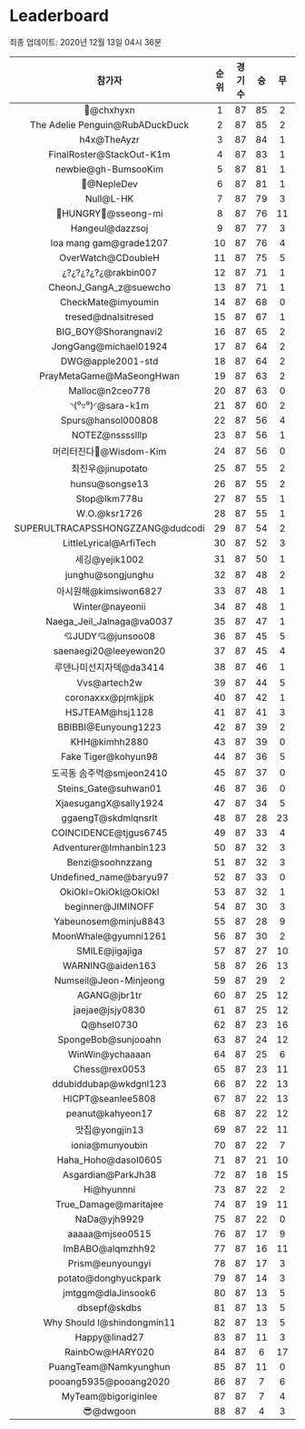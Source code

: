 # Leaderboard
최종 업데이트: 2020년 12월 13일 04시 36분




| 참가자 | 순위 | 경기수 | 승 | 무 | 패 | 승점 |
|:---:|:---:|:---:|:---:|:---:|:---:|:---:|
| 👑@chxhyxn | 1 | 87 | 85 | 2 | 0 | 257 |
| The Adelie Penguin@RubADuckDuck | 2 | 87 | 85 | 2 | 0 | 257 |
| h4x@TheAyzr | 3 | 87 | 84 | 1 | 2 | 253 |
| FinalRoster@StackOut-K1m | 4 | 87 | 83 | 1 | 3 | 250 |
| newbie@gh-BumsooKim | 5 | 87 | 81 | 1 | 5 | 244 |
| 🥈@NepleDev | 6 | 87 | 81 | 1 | 5 | 244 |
| Null@L-HK | 7 | 87 | 79 | 3 | 5 | 240 |
| 🍗HUNGRY🍗@sseong-mi | 8 | 87 | 76 | 11 | 0 | 239 |
| Hangeul@dazzsoj | 9 | 87 | 77 | 3 | 7 | 234 |
| loa mang gam@grade1207 | 10 | 87 | 76 | 4 | 7 | 232 |
| OverWatch@CDoubleH | 11 | 87 | 75 | 5 | 7 | 230 |
| ¿?¿?¿?¿?¿@rakbin007 | 12 | 87 | 71 | 1 | 15 | 214 |
| CheonJ_GangA_z@suewcho | 13 | 87 | 71 | 1 | 15 | 214 |
| CheckMate@imyoumin | 14 | 87 | 68 | 0 | 19 | 204 |
| tresed@dnalsitresed | 15 | 87 | 67 | 1 | 19 | 202 |
| BIG_BOY@Shorangnavi2 | 16 | 87 | 65 | 2 | 20 | 197 |
| JongGang@michael01924 | 17 | 87 | 64 | 2 | 21 | 194 |
| DWG@apple2001-std | 18 | 87 | 64 | 2 | 21 | 194 |
| PrayMetaGame@MaSeongHwan | 19 | 87 | 63 | 2 | 22 | 191 |
| Malloc@n2ceo778 | 20 | 87 | 63 | 0 | 24 | 189 |
| ◝(⁰▿⁰)◜@sara-k1m | 21 | 87 | 60 | 2 | 25 | 182 |
| Spurs@hansol000808 | 22 | 87 | 56 | 4 | 27 | 172 |
| NOTEZ@nsssslllp | 23 | 87 | 56 | 1 | 30 | 169 |
| 머리터진다🤯@Wisdom-Kim | 24 | 87 | 56 | 0 | 31 | 168 |
| 최진우@jinupotato | 25 | 87 | 55 | 2 | 30 | 167 |
| hunsu@songse13 | 26 | 87 | 55 | 2 | 30 | 167 |
| Stop@lkm778u | 27 | 87 | 55 | 1 | 31 | 166 |
| W.O.@ksr1726 | 28 | 87 | 55 | 1 | 31 | 166 |
| SUPERULTRACAPSSHONGZZANG@dudcodi | 29 | 87 | 54 | 2 | 31 | 164 |
| LittleLyrical@ArfiTech | 30 | 87 | 52 | 3 | 32 | 159 |
| 세깅@yejik1002 | 31 | 87 | 50 | 1 | 36 | 151 |
| junghu@songjunghu | 32 | 87 | 48 | 2 | 37 | 146 |
| 아시원해@kimsiwon6827 | 33 | 87 | 48 | 1 | 38 | 145 |
| Winter@nayeonii | 34 | 87 | 48 | 1 | 38 | 145 |
| Naega_Jeil_Jalnaga@va0037 | 35 | 87 | 47 | 1 | 39 | 142 |
| 💘JUDY💘@junsoo08 | 36 | 87 | 45 | 5 | 37 | 140 |
| saenaegi20@leeyewon20 | 37 | 87 | 45 | 4 | 38 | 139 |
| 루덴나미선지자덱@da3414 | 38 | 87 | 46 | 1 | 40 | 139 |
| Vvs@artech2w | 39 | 87 | 44 | 5 | 38 | 137 |
| coronaxxx@pjmkjjpk | 40 | 87 | 42 | 1 | 44 | 127 |
| HSJTEAM@hsj1128 | 41 | 87 | 41 | 3 | 43 | 126 |
| BBIBBI@Eunyoung1223 | 42 | 87 | 39 | 2 | 46 | 119 |
| KHH@kimhh2880 | 43 | 87 | 39 | 0 | 48 | 117 |
| Fake Tiger@kohyun98 | 44 | 87 | 36 | 5 | 46 | 113 |
| 도곡동 솜주먹@smjeon2410 | 45 | 87 | 37 | 0 | 50 | 111 |
| Steins_Gate@suhwan01 | 46 | 87 | 36 | 0 | 51 | 108 |
| XjaesugangX@sally1924 | 47 | 87 | 34 | 5 | 48 | 107 |
| ggaengT@skdmlqnsrlt | 48 | 87 | 28 | 23 | 36 | 107 |
| COINCIDENCE@tjgus6745 | 49 | 87 | 33 | 4 | 50 | 103 |
| Adventurer@Imhanbin123 | 50 | 87 | 32 | 3 | 52 | 99 |
| Benzi@soohnzzang | 51 | 87 | 32 | 3 | 52 | 99 |
| Undefined_name@baryu97 | 52 | 87 | 33 | 0 | 54 | 99 |
| OkiOkl=OkiOkl@OkiOkl | 53 | 87 | 32 | 1 | 54 | 97 |
| beginner@JIMINOFF | 54 | 87 | 30 | 3 | 54 | 93 |
| Yabeunosem@minju8843 | 55 | 87 | 28 | 9 | 50 | 93 |
| MoonWhale@gyumni1261 | 56 | 87 | 30 | 2 | 55 | 92 |
| SMILE@jigajiga | 57 | 87 | 27 | 10 | 50 | 91 |
| WARNING@aiden163 | 58 | 87 | 26 | 13 | 48 | 91 |
| Numseil@Jeon-Minjeong | 59 | 87 | 29 | 2 | 56 | 89 |
| AGANG@jbr1tr | 60 | 87 | 25 | 12 | 50 | 87 |
| jaejae@jsjy0830 | 61 | 87 | 25 | 12 | 50 | 87 |
| Q@hsel0730 | 62 | 87 | 23 | 16 | 48 | 85 |
| SpongeBob@sunjooahn | 63 | 87 | 24 | 12 | 51 | 84 |
| WinWin@ychaaaan | 64 | 87 | 25 | 6 | 56 | 81 |
| Chess@rex0053 | 65 | 87 | 23 | 11 | 53 | 80 |
| ddubiddubap@wkdgnl123 | 66 | 87 | 22 | 13 | 52 | 79 |
| HICPT@seanlee5808 | 67 | 87 | 22 | 13 | 52 | 79 |
| peanut@kahyeon17 | 68 | 87 | 22 | 12 | 53 | 78 |
| 맛집@yongjin13 | 69 | 87 | 22 | 11 | 54 | 77 |
| ionia@munyoubin | 70 | 87 | 22 | 7 | 58 | 73 |
| Haha_Hoho@dasol0605 | 71 | 87 | 21 | 10 | 56 | 73 |
| Asgardian@ParkJh38 | 72 | 87 | 18 | 15 | 54 | 69 |
| Hi@hyunnni | 73 | 87 | 22 | 2 | 63 | 68 |
| True_Damage@maritajee | 74 | 87 | 19 | 11 | 57 | 68 |
| NaDa@yjh9929 | 75 | 87 | 22 | 0 | 65 | 66 |
| aaaaa@mjseo0515 | 76 | 87 | 17 | 9 | 61 | 60 |
| ImBABO@alqmzhh92 | 77 | 87 | 16 | 11 | 60 | 59 |
| Prism@eunyoungyi | 78 | 87 | 17 | 3 | 67 | 54 |
| potato@donghyuckpark | 79 | 87 | 14 | 3 | 70 | 45 |
| jmtggm@dlaJinsook6 | 80 | 87 | 13 | 5 | 69 | 44 |
| dbsepf@skdbs | 81 | 87 | 13 | 5 | 69 | 44 |
| Why Should I@shindongmin11 | 82 | 87 | 13 | 5 | 69 | 44 |
| Happy@linad27 | 83 | 87 | 11 | 3 | 73 | 36 |
| RainbOw@HARY020 | 84 | 87 | 6 | 17 | 64 | 35 |
| PuangTeam@Namkyunghun | 85 | 87 | 11 | 0 | 76 | 33 |
| pooang5935@pooang2020 | 86 | 87 | 7 | 6 | 74 | 27 |
| MyTeam@bigoriginlee | 87 | 87 | 7 | 4 | 76 | 25 |
| 😎@dwgoon | 88 | 87 | 4 | 3 | 80 | 15 |